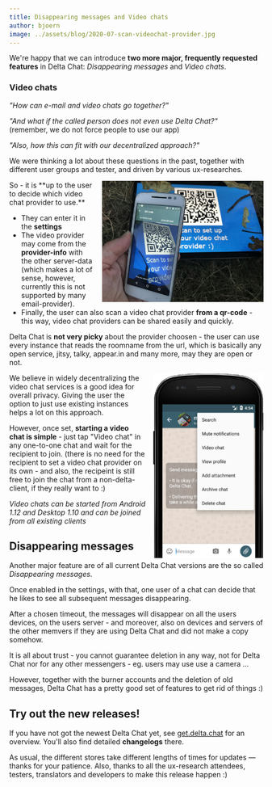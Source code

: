```yaml
---
title: Disappearing messages and Video chats
author: bjoern
image: ../assets/blog/2020-07-scan-videochat-provider.jpg
---
```


We're happy that we can introduce **two more major, frequently requested features** in Delta Chat:
_Disappearing messages_ and _Video chats_.


### Video chats

_"How can e-mail and video chats go together?"_

_"And what if the called person does not even use Delta Chat?"_  
(remember, we do not force people to use our app)

_"Also, how this can fit with our decentralized approach?"_

We were thinking a lot about these questions in the past,
together with different user groups and tester,
and driven by various ux-researches.


<img src="../assets/blog/2020-07-scan-videochat-provider.jpg" width="320" style="float:right; clear:both; margin-left:1em; margin-bottom:.2em;" alt="" />
So - it is **up to the user to decide which video chat provider to use.**

- They can enter it in the **settings**
- The video provider may come from the **provider-info** with the other server-data 
(which makes a lot of sense, however, currently this is not supported by many email-provider).
- Finally, the user can also scan a video chat provider **from a qr-code** - 
this way, video chat providers can be shared easily and quickly.

Delta Chat is **not very picky** about the provider choosen -
the user can use every instance that reads the roomname from the url, 
which is basically any open service, jitsy, talky, appear.in and many more,
may they are open or not.

<img src="../assets/blog/2020-07-videochat-invite2.png" width="220" style="float:right; clear:both; margin-left:1em; margin-bottom:.2em;" alt="" />
We believe in widely decentralizing the video chat services
is a good idea for overall privacy.
Giving the user the option to just use existing instances helps a lot on this approach.

However, once set, **starting a video chat is simple** -
just tap "Video chat" in any one-to-one chat and wait for the recipient to join.
(there is no need for the recipient to set a video chat provider on its own -
and also, the recipeint is still free to join the chat from a 
non-delta-client, if they really want to :)

_Video chats can be started from Android 1.12 and Desktop 1.10 and
can be joined from all existing clients_

## Disappearing messages


Another major feature are of all current Delta Chat versions are the so called 
_Disappearing messages_.

Once enabled in the settings,
with that, one user of a chat can decide that he likes to see all subsequent
messages disappearing.

After a chosen timeout,
the messages will disappear on all the users devices, 
on the users server -
and moreover, also on devices and servers of 
the other memvers if they are using Delta Chat and did not make a copy somehow.

It is all about trust -
you cannot guarantee deletion in any way, 
not for Delta Chat nor for any other messengers -
eg. users may use use a camera ...

However, together with the burner accounts and the 
deletion of old messages, Delta Chat has a pretty good
set of features to get rid of things :)


## Try out the new releases!

If you have not got the newest Delta Chat yet,
see [get.delta.chat](https://get.delta.chat) for an overview.
You'll also find detailed **changelogs** there.

As usual, the different stores take different lengths of times for updates — thanks for your patience. 
Also, thanks to all the ux-research attendees, testers, translators and developers to make this release happen :)
